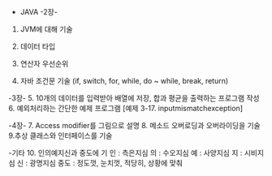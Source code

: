 * JAVA
  -2장-
1. JVM에 대해 기술
2. 데이터 타입  

3. 연산자 우선순위
4. 자바 조건문 기술 (if, switch, for, while, do ~ while, break, return)

 -3장-
5. 10개의 데이터를 입력받아 배열에 저장, 합과 평균을 출력하는 프로그램 작성
6. 예외처리하는 간단한 예제 프로그램 [예제 3-17. inputmismatchexception]

 -4장-
7. Access modifier를 그림으로 설명
8. 메소드 오버로딩과 오버라이딩을 기술
9.추상 클래스와 인터페이스를 기술

 -기타
10. 인의예지신과 중도에 기
인 : 측은지심
의 : 수오지심
예 : 사양지심
지 : 시비지심
신 : 광명지심
중도 : 정도껏, 눈치껏, 적당히, 상황에 맞춰

